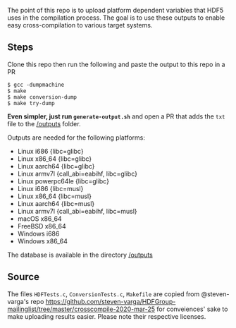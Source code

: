 The point of this repo is to upload platform dependent variables that HDF5 uses in the compilation process. The goal is to use these outputs to enable easy cross-compilation to various target systems.

## Steps

Clone this repo then run the following and paste the output to this repo in a PR
```
$ gcc -dumpmachine
$ make
$ make conversion-dump
$ make try-dump
```
**Even simpler, just run `generate-output.sh`** and open a PR that adds the `txt` file to the [/outputs](/outputs) folder.

Outputs are needed for the following platforms:
- Linux i686 {libc=glibc}
- Linux x86_64 {libc=glibc}
- Linux aarch64 {libc=glibc}
- Linux armv7l {call_abi=eabihf, libc=glibc}
- Linux powerpc64le {libc=glibc}
- Linux i686 {libc=musl}
- Linux x86_64 {libc=musl}
- Linux aarch64 {libc=musl}
- Linux armv7l {call_abi=eabihf, libc=musl}
- macOS x86_64
- FreeBSD x86_64
- Windows i686
- Windows x86_64

The database is available in the directory [/outputs](/outputs)


## Source
The files `HDFTests.c`, `ConversionTests.c`, `Makefile` are copied from @steven-varga's repo https://github.com/steven-varga/HDFGroup-mailinglist/tree/master/crosscompile-2020-mar-25 for conveiences' sake to make uploading results easier. Please note their respective licenses.   

 
